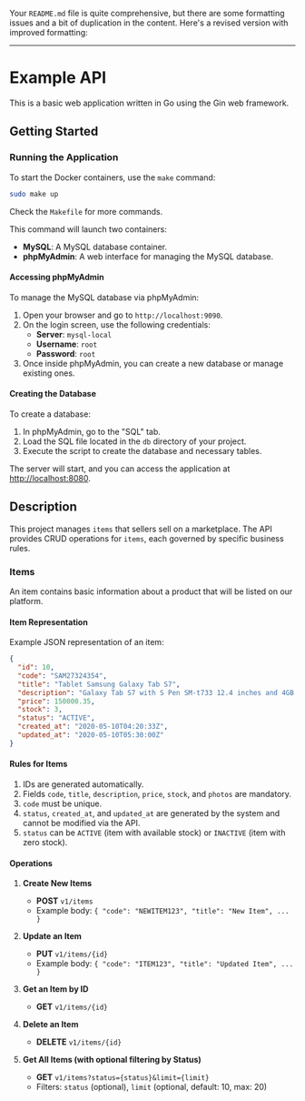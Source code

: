 Your `README.md` file is quite comprehensive, but there are some formatting issues and a bit of duplication in the content. Here's a revised version with improved formatting:

---

# Example API

This is a basic web application written in Go using the Gin web framework.

## Getting Started

### Running the Application

To start the Docker containers, use the `make` command:

```bash
sudo make up
```

Check the `Makefile` for more commands.

This command will launch two containers:
- **MySQL**: A MySQL database container.
- **phpMyAdmin**: A web interface for managing the MySQL database.

#### Accessing phpMyAdmin

To manage the MySQL database via phpMyAdmin:

1. Open your browser and go to `http://localhost:9090`.
2. On the login screen, use the following credentials:
   - **Server**: `mysql-local`
   - **Username**: `root`
   - **Password**: `root`
3. Once inside phpMyAdmin, you can create a new database or manage existing ones.

#### Creating the Database

To create a database:
1. In phpMyAdmin, go to the "SQL" tab.
2. Load the SQL file located in the `db` directory of your project.
3. Execute the script to create the database and necessary tables.

The server will start, and you can access the application at [http://localhost:8080](http://localhost:8080).

## Description

This project manages `items` that sellers sell on a marketplace. The API provides CRUD operations for `items`, each governed by specific business rules.

### Items

An item contains basic information about a product that will be listed on our platform.

#### Item Representation

Example JSON representation of an item:

```json
{
  "id": 10,
  "code": "SAM27324354",
  "title": "Tablet Samsung Galaxy Tab S7",
  "description": "Galaxy Tab S7 with S Pen SM-t733 12.4 inches and 4GB RAM",
  "price": 150000.35,
  "stock": 3,
  "status": "ACTIVE",
  "created_at": "2020-05-10T04:20:33Z",
  "updated_at": "2020-05-10T05:30:00Z"
}
```

#### Rules for Items

1. IDs are generated automatically.
2. Fields `code`, `title`, `description`, `price`, `stock`, and `photos` are mandatory.
3. `code` must be unique.
4. `status`, `created_at`, and `updated_at` are generated by the system and cannot be modified via the API.
5. `status` can be `ACTIVE` (item with available stock) or `INACTIVE` (item with zero stock).

#### Operations

1. **Create New Items**
   - **POST** `v1/items`
   - Example body: `{ "code": "NEWITEM123", "title": "New Item", ... }`

2. **Update an Item**
   - **PUT** `v1/items/{id}`
   - Example body: `{ "code": "ITEM123", "title": "Updated Item", ... }`

3. **Get an Item by ID**
   - **GET** `v1/items/{id}`

4. **Delete an Item**
   - **DELETE** `v1/items/{id}`

5. **Get All Items (with optional filtering by Status)**
   - **GET** `v1/items?status={status}&limit={limit}`
   - Filters: `status` (optional), `limit` (optional, default: 10, max: 20)

